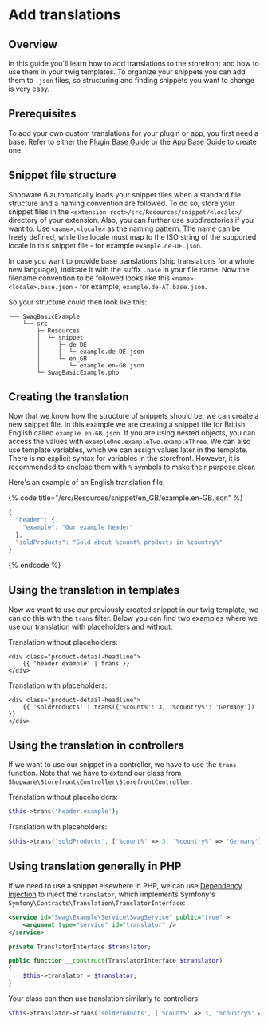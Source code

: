 # Add translations

## Overview

In this guide you'll learn how to add translations to the storefront and how to use them in your twig templates. To organize your snippets you can add them to `.json` files, so structuring and finding snippets you want to change is very easy.

## Prerequisites

To add your own custom translations for your plugin or app, you first need a base. Refer to either the [Plugin Base Guide](../plugin-base-guide.md) or the [App Base Guide](../../apps/app-base-guide.md) to create one.

## Snippet file structure

Shopware 6 automatically loads your snippet files when a standard file structure and a naming convention are followed. To do so, store your snippet files in the `<extension root>/src/Resources/snippet/<locale>/` directory of your extension. Also, you can further use subdirectories if you want to. Use `<name>.<locale>` as the naming pattern. The name can be freely defined, while the locale must map to the ISO string of the supported locale in this snippet file - for example `example.de-DE.json`.

In case you want to provide base translations (ship translations for a whole new language), indicate it with the suffix `.base` in your file name. Now the filename convention to be followed looks like this `<name>.<locale>.base.json` - for example, `example.de-AT.base.json`.

So your structure could then look like this:

```text
└── SwagBasicExample
    └── src
        ├─ Resources
        │  └─ snippet
        │     ├─ de_DE
        │     │  └─ example.de-DE.json
        │     └─ en_GB
        │        └─ example.en-GB.json
        └─ SwagBasicExample.php
```

## Creating the translation

Now that we know how the structure of snippets should be, we can create a new snippet file. In this example we are creating a snippet file for British English called `example.en-GB.json`. If you are using nested objects, you can access the values with `exampleOne.exampleTwo.exampleThree`. We can also use template variables, which we can assign values later in the template. There is no explicit syntax for variables in the storefront. However, it is recommended to enclose them with `%` symbols to make their purpose clear.

Here's an example of an English translation file:

{% code title="<extension root>/src/Resources/snippet/en\_GB/example.en-GB.json" %}

```javascript
{
  "header": {
    "example": "Our example header"
  },
  "soldProducts": "Sold about %count% products in %country%"
}
```

{% endcode %}

## Using the translation in templates

Now we want to use our previously created snippet in our twig template, we can do this with the `trans` filter. Below you can find two examples where we use our translation with placeholders and without.

Translation without placeholders:

```text
<div class="product-detail-headline">
    {{ 'header.example' | trans }}
</div>
```

Translation with placeholders:

```text
<div class="product-detail-headline">
    {{ 'soldProducts' | trans({'%count%': 3, '%country%': 'Germany'}) }}
</div>
```

## Using the translation in controllers

If we want to use our snippet in a controller, we have to use the `trans` function. Note that we have to extend our class from `Shopware\Storefront\Controller\StorefrontController`.

Translation without placeholders:

```php
$this->trans('header.example');
```

Translation with placeholders:

```php
$this->trans('soldProducts', ['%count%' => 3, '%country%' => 'Germany']);
```

## Using translation generally in PHP

If we need to use a snippet elsewhere in PHP, we can use [Dependency Injection](../plugin-fundamentals/dependency-injection.md) to inject the `translator`, which implements Symfony's `Symfony\Contracts\Translation\TranslatorInterface`:

```xml
<service id="Swag\Example\Service\SwagService" public="true" >
    <argument type="service" id="translator" />
</service>
```

```php
private TranslatorInterface $translator;

public function __construct(TranslatorInterface $translator)
{
    $this->translator = $translator;
}
```

Your class can then use translation similarly to controllers:

```php
$this->translator->trans('soldProducts', ['%count%' => 3, '%country%' => 'Germany']);
```
